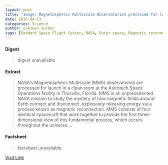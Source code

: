 ```yaml
---
layout: post
title: "Image: Magnetospheric Multiscale Observatories processed for launch"
date: 2016-04-13
categories: Science
author: unknown author
tags: [Goddard Space Flight Center, NASA, Outer space, Magnetic reconnection, Magnetosphere, Astrotech Corporation, Astronomy, Space science, Spaceflight, Physical sciences]
---
```



#### Digest
>digest unavailable

#### Extract
>NASA's Magnetospheric Multiscale (MMS) observatories are processed for launch in a clean room at the Astrotech Space Operations facility in Titusville, Florida. MMS is an unprecedented NASA mission to study the mystery of how magnetic fields around Earth connect and disconnect, explosively releasing energy via a process known as magnetic reconnection. MMS consists of four identical spacecraft that work together to provide the first three-dimensional view of this fundamental process, which occurs throughout the universe....

#### Factsheet
>factsheet unavailable

[Visit Link](http://phys.org/news343635029.html)


